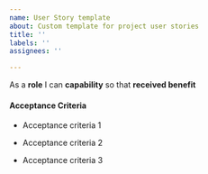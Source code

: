 ```yaml
---
name: User Story template
about: Custom template for project user stories
title: ''
labels: ''
assignees: ''

---
```


As a **role** I can **capability** so that **received benefit**

#### Acceptance Criteria 

- Acceptance criteria 1

- Acceptance criteria 2

- Acceptance criteria 3
